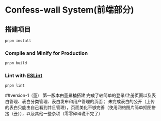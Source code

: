 # Confess-wall System(前端部分)

## 搭建项目

```sh
pnpm install
```

### Compile and Minify for Production

```sh
pnpm build
```

### Lint with [ESLint](https://eslint.org/)

```sh
pnpm lint
```
##version-1（董）
第一版本由董景楠搭建
完成了较简单的登录/注册页面以及表白管理、表白分类管理、表白发布和用户管理的页面；
未完成表白的公开（上传的表白只能由自己看到并且管理），页面美化不够完善（使用网络图片简单抠图拼接（丑）），以及其他一些杂项（零零碎碎说不完了）
